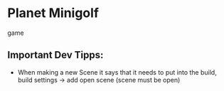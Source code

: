 # Planet Minigolf
game

## Important Dev Tipps:
- When making a new Scene it says that it needs to put into the build, build settings -> add open scene (scene must be open)

